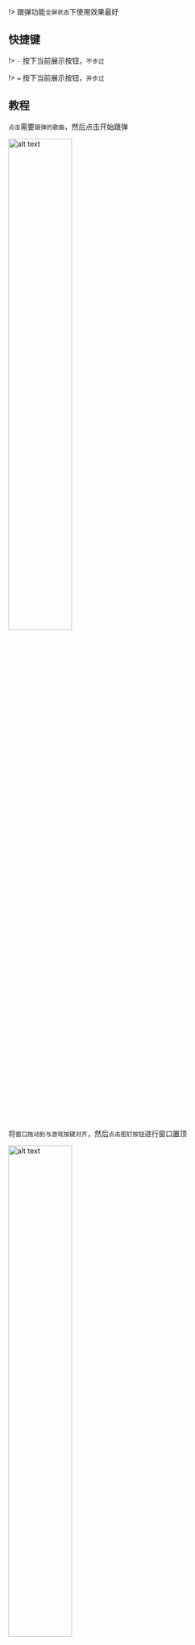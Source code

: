 !> 跟弹功能`全屏状态`下使用效果最好
## 快捷键
!> `-` 按下当前展示按钮，`不步过`

!> `=` 按下当前展示按钮，`并步过`
## 教程
`点击`需要`跟弹的歌曲`，然后点击开始跟弹

<img src="https://s1.imagehub.cc/images/2025/01/13/d42a60c9c34a01c0de824d63674e86df.png" alt="alt text" style="width:50%;height:50%;">

将`窗口拖动到与游戏按键对齐`，然后`点击图钉按钮`进行窗口置顶

<img src="https://s1.imagehub.cc/images/2025/01/13/0cf9bcc861659126dd1559266bf5d0c2.png" alt="alt text" style="width:50%;height:50%;">
